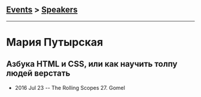 ## [Events](../README.md) > [Speakers](../speakers.md)
---

# Мария Путырская

## Азбука HTML и CSS, или как научить толпу людей верстать
- 2016 Jul 23 -- The Rolling Scopes 27. Gomel    
